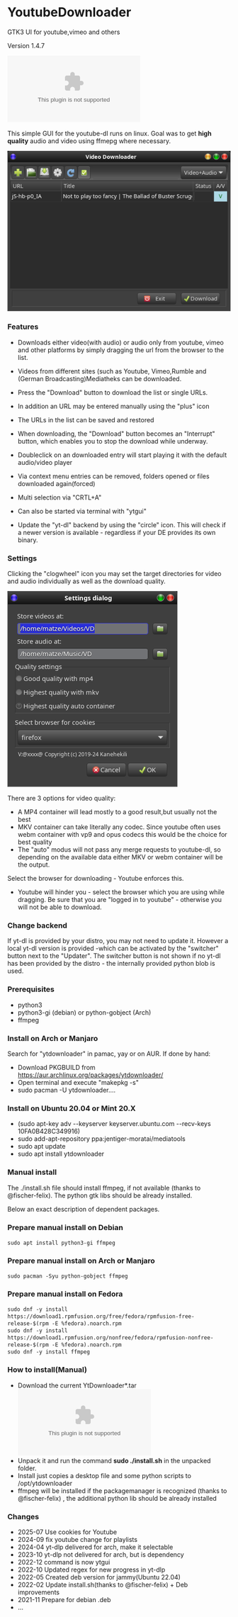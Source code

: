 # YoutubeDownloader
GTK3 UI for youtube,vimeo and others

Version 1.4.7

![Download](https://github.com/kanehekili/YoutubeDownloader/releases/download/1.4.7/ytdownloader1.4.7.tar)

This simple GUI for the youtube-dl runs on linux. Goal was to get **high quality** audio and video using ffmepg where necessary.

![Screenshot](./Yt.png)

### Features
* Downloads either video(with audio) or audio only from youtube, vimeo and other platforms by simply dragging the url from the browser to the list. 

* Videos from different sites (such as Youtube, Vimeo,Rumble and (German Broadcasting)Mediatheks can be downloaded.

* Press the "Download" button to download the list or single URLs.

* In addition an URL may be entered manually using the "plus" icon

* The URLs in the list can be saved and restored

* When downloading, the "Download" button becomes an "Interrupt" button, which enables you to stop the download while underway.

* Doubleclick on an downloaded entry will start playing it with the default audio/video player

* Via context menu entries can be removed, folders opened or files downloaded again(forced)

* Multi selection via "CRTL+A" 

* Can also be started via terminal with "ytgui"

* Update the "yt-dl" backend by using the "circle" icon. This will check if a newer version is available - regardless if your DE provides its own binary.

### Settings
Clicking the "clogwheel" icon you may set the target directories for video and audio individually as well as the download quality.

![Screenshot](./ytdialog.png)

There are 3 options for video quality:
* A MP4 container will lead mostly to a good result,but usually not the best
* MKV container can take literally any codec. Since youtube often uses webm container with vp9 and opus codecs this would be the choice for best quality
* The "auto" modus will not pass any merge requests to youtube-dl, so depending on the available data either MKV or webm container will be the output. 

Select the browser for downloading - Youtube enforces this.
* Youtube will hinder you - select the browser which you are using while dragging. Be sure that you are "logged in to youtube" - otherwise you will not be able to download.

### Change backend
If yt-dl is provided by your distro, you may not need to update it. However a local yt-dl version is provided -which can be activated by the "switcher" button next to the "Updater". The switcher button is not shown if no yt-dl has been provided by the distro - the internally provided python blob is used.


### Prerequisites
  * python3
  * python3-gi (debian) or python-gobject (Arch)
  * ffmpeg


### Install on Arch or Manjaro
Search for "ytdownloader" in pamac, yay or on AUR. If done by hand:
* Download PKGBUILD from https://aur.archlinux.org/packages/ytdownloader/
* Open terminal and execute "makepkg -s"
* sudo pacman -U ytdownloader.... 

### Install on Ubuntu 20.04 or Mint 20.X
* (sudo apt-key adv --keyserver keyserver.ubuntu.com --recv-keys 10FA0B428C349916)
* sudo add-apt-repository ppa:jentiger-moratai/mediatools
* sudo apt update
* sudo apt install ytdownloader

### Manual install
The ./install.sh file should install ffmpeg, if not available (thanks to @fischer-felix). The python gtk libs should be already installed.

Below an exact description of dependent packages. 

### Prepare manual install on Debian
```
sudo apt install python3-gi ffmpeg
```
### Prepare manual install on Arch or Manjaro
```
sudo pacman -Syu python-gobject ffmpeg
```

### Prepare manual install on Fedora
```
sudo dnf -y install https://download1.rpmfusion.org/free/fedora/rpmfusion-free-release-$(rpm -E %fedora).noarch.rpm
sudo dnf -y install https://download1.rpmfusion.org/nonfree/fedora/rpmfusion-nonfree-release-$(rpm -E %fedora).noarch.rpm
sudo dnf -y install ffmpeg
```

### How to install(Manual)
* Download the current YtDownloader*.tar ![here](https://github.com/kanehekili/YoutubeDownloader/releases/download/1.4.5/YtDownloader1.4.5.tar)
* Unpack it and run the command  **sudo ./install.sh** in the unpacked folder.
* Install just copies a desktop file and some python scripts to /opt/ytdownloader
* ffmpeg will be installed if the packagemanager is recognized (thanks to @fischer-felix) , the additional python lib should be already installed

### Changes
 * 2025-07 Use cookies for Youtube
 * 2024-09 fix youtube change for playlists 
 * 2024-04 yt-dlp delivered for arch, make it selectable
 * 2023-10 yt-dlp not delivered for arch, but is dependency
 * 2022-12 command is now ytgui 
 * 2022-10 Updated regex for new progress in yt-dlp  
 * 2022-05 Created deb version for jammy(Ubuntu 22.04) 
 * 2022-02 Update install.sh(thanks to @fischer-felix) + Deb improvements 
 * 2021-11 Prepare for debian .deb 
 * ...


 





 
